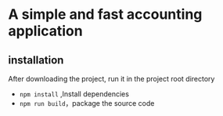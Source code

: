 # A simple and fast accounting application
## installation
After downloading the project, run it in the project root directory
- `npm install` ,Install dependencies
- `npm run build`，package the source code